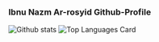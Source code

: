 ### Ibnu Nazm Ar-rosyid Github-Profile
![Github stats](https://github-readme-stats.vercel.app/api?username=ibnunazm&show_icons=true&theme=radical)
![Top Languages Card](https://github-readme-stats.vercel.app/api/top-langs/?username=ibnunazm&layout=compact&theme=radical)
<!--
**ibnunazm/ibnunazm** is a ✨ _special_ ✨ repository because its `README.md` (this file) appears on your GitHub profile.

Here are some ideas to get you started:

- 🔭 I’m currently working on ...
- 🌱 I’m currently learning ...
- 👯 I’m looking to collaborate on ...
- 🤔 I’m looking for help with ...
- 💬 Ask me about ...
- 📫 How to reach me: ...
- 😄 Pronouns: ...
- ⚡ Fun fact: ...
-->
